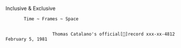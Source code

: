 Inclusive & Exclusive

 
           Time ~ Frames ~ Space


                      Thomas Catalano's official[📀]record xxx-xx-4812 February 5, 1981

